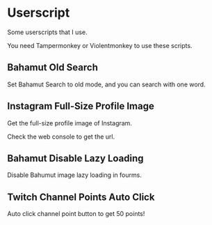 # Userscript

Some userscripts that I use.

You need Tampermonkey or Violentmonkey to use these scripts.

## Bahamut Old Search

Set Bahamut Search to old mode, and you can search with one word.

## Instagram Full-Size Profile Image

Get the full-size profile image of Instagram.

Check the web console to get the url.

## Bahamut Disable Lazy Loading

Disable Bahumut image lazy loading in fourms.

## Twitch Channel Points Auto Click

Auto click channel point button to get 50 points!
